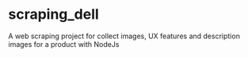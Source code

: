 # scraping_dell
A web scraping project for collect images, UX features and description images for a product with NodeJs
